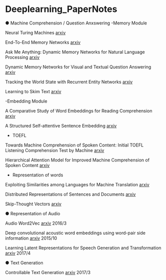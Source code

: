 # Deeplearning_PaperNotes

● Machine Comprehension / Question Anxswering 
-Memory Module

Neural Turing Machines [arxiv](https://arxiv.org/abs/1410.5401)

End-To-End Memory Networks [arxiv](https://arxiv.org/abs/1503.08895)

Ask Me Anything: Dynamic Memory Networks for Natural Language Processing [arxiv](https://arxiv.org/abs/1506.07285)

Dynamic Memory Networks for Visual and Textual Question Answering [arxiv](https://arxiv.org/abs/1603.01417)

Tracking the World State with Recurrent Entity Networks [arxiv](https://arxiv.org/abs/1612.03969)

Learning to Skim Text [arxiv](https://arxiv.org/abs/1704.06877)

-Embedding Module

A Comparative Study of Word Embeddings for Reading Comprehension [arxiv](https://arxiv.org/abs/1703.00993)

A Structured Self-attentive Sentence Embedding [arxiv](https://arxiv.org/abs/1703.03130)


- TOEFL

Towards Machine Comprehension of Spoken Content: Initial TOEFL Listening Comprehension Test by Machine [arxiv](https://arxiv.org/abs/1608.06378)

Hierarchical Attention Model for Improved Machine Comprehension of Spoken Content [arxiv](https://arxiv.org/abs/1608.07775) 


- Representation of words 

Exploiting Similarities among Languages for Machine Translation [arxiv](https://arxiv.org/abs/1309.4168)

Distributed Representations of Sentences and Documents [arxiv](https://arxiv.org/abs/1405.4053)

Skip-Thought Vectors [arxiv](https://arxiv.org/abs/1506.06726)


● Representation of Audio

Audio Word2Vec [arxiv](https://arxiv.org/abs/1603.00982) 2016/3

Deep convolutional acoustic word embeddings using word-pair side information [arxiv](https://arxiv.org/abs/1510.01032) 2015/10

Learning Latent Representations for Speech Generation and Transformation [arxiv](https://arxiv.org/abs/1704.04222) 2017/4


● Text Generation

Controllable Text Generation [arxiv](https://arxiv.org/abs/1703.00955) 2017/3









